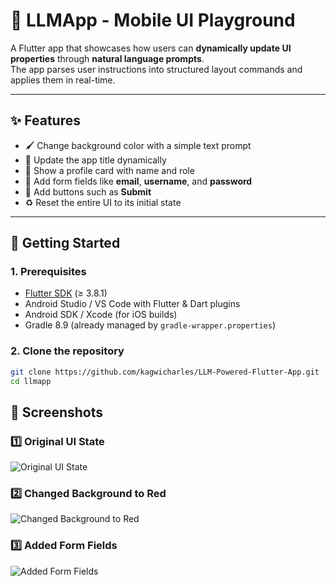 # 📱 LLMApp - Mobile UI Playground

A Flutter app that showcases how users can **dynamically update UI properties** through **natural language prompts**.  
The app parses user instructions into structured layout commands and applies them in real-time.

---

## ✨ Features

- 🖌️ Change background color with a simple text prompt
- 📝 Update the app title dynamically
- 👤 Show a profile card with name and role
- 🔑 Add form fields like **email**, **username**, and **password**
- 🔘 Add buttons such as **Submit**
- ♻️ Reset the entire UI to its initial state

---

## 🚀 Getting Started

### 1. Prerequisites
- [Flutter SDK](https://docs.flutter.dev/get-started/install) (≥ 3.8.1)
- Android Studio / VS Code with Flutter & Dart plugins
- Android SDK / Xcode (for iOS builds)
- Gradle 8.9 (already managed by `gradle-wrapper.properties`)

### 2. Clone the repository
```bash
git clone https://github.com/kagwicharles/LLM-Powered-Flutter-App.git
cd llmapp
```
## 📸 Screenshots

### 1️⃣ Original UI State
![Original UI State](screenshots/home.png)

### 2️⃣ Changed Background to Red
![Changed Background to Red](screenshots/login.png)

### 3️⃣ Added Form Fields
![Added Form Fields](screenshots/dashboard.png)
